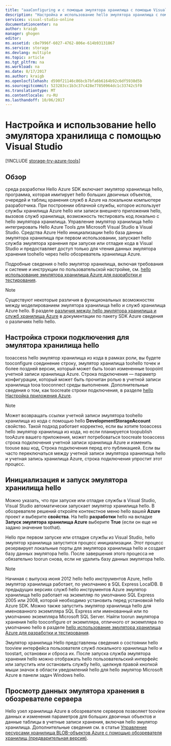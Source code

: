 ```yaml
---
title: "aaaConfiguring и с помощью эмулятора хранилища с помощью Visual Studio \"hello\" | Документы Microsoft"
description: "Настройка и использование hello эмулятора хранилища с помощью Visual Studio"
services: visual-studio-online
documentationcenter: na
author: kraigb
manager: ghogen
editor: 
ms.assetid: c8e7996f-6027-4762-806e-614b93131867
ms.service: storage
ms.devlang: multiple
ms.topic: article
ms.tgt_pltfrm: na
ms.workload: na
ms.date: 8/17/2017
ms.author: kraigb
ms.openlocfilehash: d590f21146c86bcb7bfa6b6164b92c6df5938d5b
ms.sourcegitcommit: 523283cc1b3c37c428e77850964dc1c33742c5f0
ms.translationtype: MT
ms.contentlocale: ru-RU
ms.lasthandoff: 10/06/2017
---
```

# <a name="configuring-and-using-hello-storage-emulator-with-visual-studio"></a>Настройка и использование hello эмулятора хранилища с помощью Visual Studio
[!INCLUDE [storage-try-azure-tools](../includes/storage-try-azure-tools.md)]

## <a name="overview"></a>Обзор
среда разработки Hello Azure SDK включает эмулятор хранилища hello, программа, которая имитирует hello больших двоичных объектов, очередей и таблиц хранения служб в Azure на локальном компьютере разработчика. При построении облачной службы, которое использует службы хранилища Azure hello или записи внешнего приложения hello, вызовов служб хранилища, возможность тестировать код локально с hello эмулятора хранилища. Управление эмулятор хранилища hello интегрировать Hello Azure Tools для Microsoft Visual Studio в Visual Studio. Средства Azure Hello инициализации hello база данных эмулятора хранилища при первом использовании, запускает hello служба эмулятора хранения при запуске или отладке кода в Visual Studio и предоставляет доступ только для чтения данных эмулятора хранения toohello через hello обозреватель хранилища Azure.

Подробные сведения о hello эмулятор хранилища, включая требования к системе и инструкции по пользовательской настройке, см. [hello использование эмулятора хранилища Azure для разработки и тестирования](storage/common/storage-use-emulator.md).

> [!NOTE]
> Существуют некоторые различия в функциональных возможностях между моделированием эмулятора хранилища hello и служб хранилища Azure hello. В разделе [различия между hello эмулятора хранилища и служб хранилища Azure](storage/common/storage-use-emulator.md) в документации по пакету SDK Azure сведения о различиях hello hello.
> 
> 

## <a name="configuring-a-connection-string-for-hello-storage-emulator"></a>Настройка строки подключения для эмулятора хранилища hello
tooaccess hello эмулятор хранилища из кода в рамках роли, вы будете tooconfigure соединение строку, эмулятор хранилища toohello точек и более поздней версии, который может быть tooan измененные toopoint учетной записи хранилища Azure. Строка подключения — параметр конфигурации, который может быть прочитан ролью в учетной записи хранилища tooa tooconnect среды выполнения. Дополнительные сведения о том, как toocreate строки подключения, в разделе [hello Настройка приложения Azure](https://msdn.microsoft.com/library/azure/2da5d6ce-f74d-45a9-bf6b-b3a60c5ef74e#BK_SettingsPage).

> [!NOTE]
> Может возвращать ссылки учетной записи эмулятора toohello хранилища из кода с помощью hello **DevelopmentStorageAccount** свойство. Такой подход работает корректно, если вы хотите tooaccess hello эмулятор хранилища из кода, но если планируется toopublish tooAzure вашего приложения, может потребоваться toocreate tooaccess строка подключения учетной записи хранилища Azure и изменить toouse ваш код, Строка подключения перед его публикацией. Если вы часто переключаться между учетной записи эмулятора хранилища hello и учетная запись хранилища Azure, строка подключения упростит этот процесс.
> 
> 

## <a name="initializing-and-running-hello-storage-emulator"></a>Инициализация и запуск эмулятора хранилища hello
Можно указать, что при запуске или отладке службы в Visual Studio, Visual Studio автоматически запускает эмулятор хранилища hello. В обозревателе решений откройте контекстное меню hello вашей **Azure** проект и выберите **свойства**. На hello **разработки** hello на вкладке **Запуск эмулятора хранилища Azure** выберите **True** (если он еще не задано значение toothat).

Hello при первом запуске или отладке службы из Visual Studio, hello эмулятор хранилища запустится процесс инициализации. Этот процесс резервирует локальные порты для эмулятора хранилища hello и создает базу данных эмулятора hello. После завершения этого процесса не обязательно toorun снова, если не удалить базу данных эмулятора hello.

> [!NOTE]
> Начиная с выпуска июня 2012 hello hello инструментов Azure, hello эмулятор хранилища работает, по умолчанию в SQL Express LocalDB. В предыдущих версиях служб hello инструментов Azure эмулятор хранилища hello работает на экземпляр по умолчанию SQL Express 2005 или 2008, которой необходимо установить перед установкой hello Azure SDK. Можно также запустить эмулятор хранилища hello для именованного экземпляра SQL Express или именованный или по умолчанию экземпляра Microsoft SQL Server. Найти toorun эмулятора хранения hello tooconfigure от экземпляра, отличного от экземпляра по умолчанию hello в разделе [hello использование эмулятора хранилища Azure для разработки и тестирования](storage/common/storage-use-emulator.md).
> 
> 

Эмулятор хранилища Hello представлены сведения о состоянии hello tooview интерфейса пользователя служб локального хранилища hello и toostart, остановки и сброса их. После запуска служба эмулятора хранения hello можно отображать hello пользовательский интерфейс или запустить или остановить службу hello, щелкнув правой кнопкой мыши значок в области уведомлений hello для hello эмулятор Microsoft Azure в панели задач Windows hello.

## <a name="viewing-storage-emulator-data-in-server-explorer"></a>Просмотр данных эмулятора хранения в обозревателе сервера
Hello узел хранилища Azure в обозревателе серверов позволяет tooview данных и изменения параметров для больших двоичных объектов и данные таблицы в учетные записи хранения, включая hello эмулятор хранилища. Дополнительные сведения см. в статье [Управление ресурсами хранилища BLOB-объектов Azure с помощью обозревателя хранилищ (предварительная версия)](https://docs.microsoft.com/azure/vs-azure-tools-storage-explorer-blobs).

